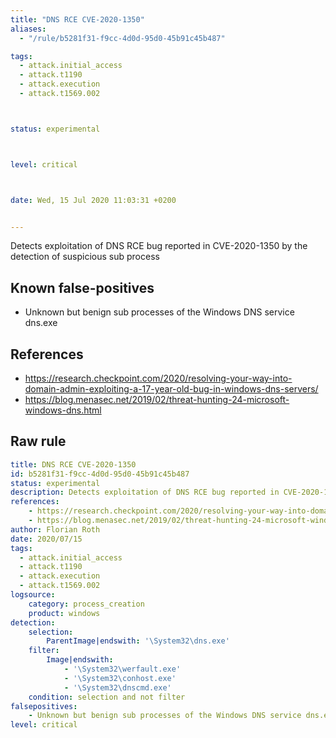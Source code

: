 ```yaml
---
title: "DNS RCE CVE-2020-1350"
aliases:
  - "/rule/b5281f31-f9cc-4d0d-95d0-45b91c45b487"

tags:
  - attack.initial_access
  - attack.t1190
  - attack.execution
  - attack.t1569.002



status: experimental



level: critical



date: Wed, 15 Jul 2020 11:03:31 +0200


---
```


Detects exploitation of DNS RCE bug reported in CVE-2020-1350 by the detection of suspicious sub process

<!--more-->


## Known false-positives

* Unknown but benign sub processes of the Windows DNS service dns.exe



## References

* https://research.checkpoint.com/2020/resolving-your-way-into-domain-admin-exploiting-a-17-year-old-bug-in-windows-dns-servers/
* https://blog.menasec.net/2019/02/threat-hunting-24-microsoft-windows-dns.html


## Raw rule
```yaml
title: DNS RCE CVE-2020-1350
id: b5281f31-f9cc-4d0d-95d0-45b91c45b487
status: experimental
description: Detects exploitation of DNS RCE bug reported in CVE-2020-1350 by the detection of suspicious sub process
references:
    - https://research.checkpoint.com/2020/resolving-your-way-into-domain-admin-exploiting-a-17-year-old-bug-in-windows-dns-servers/
    - https://blog.menasec.net/2019/02/threat-hunting-24-microsoft-windows-dns.html
author: Florian Roth
date: 2020/07/15
tags:
  - attack.initial_access
  - attack.t1190
  - attack.execution
  - attack.t1569.002
logsource:
    category: process_creation
    product: windows
detection:
    selection:
        ParentImage|endswith: '\System32\dns.exe'
    filter:
        Image|endswith:
            - '\System32\werfault.exe'
            - '\System32\conhost.exe'
            - '\System32\dnscmd.exe'
    condition: selection and not filter
falsepositives:
    - Unknown but benign sub processes of the Windows DNS service dns.exe
level: critical

```
